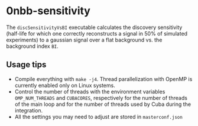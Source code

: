 # 0nbb-sensitivity
The `discSensitivityVsBI` executable calculates the discovery sensitivity (half-life for which one correctly reconstructs a signal in 50% of simulated experiments) to a gaussian signal over a flat background vs. the background index `BI`.

## Usage tips
* Compile everything with `make -j4`. Thread parallelization with OpenMP is currently enabled only on Linux systems.
* Control the number of threads with the environment variables `OMP_NUM_THREADS` and `CUBACORES`, respectively for the number of threads of the main loop and for the number of threads used by Cuba during the integration.
* All the settings you may need to adjust are stored in `masterconf.json`
